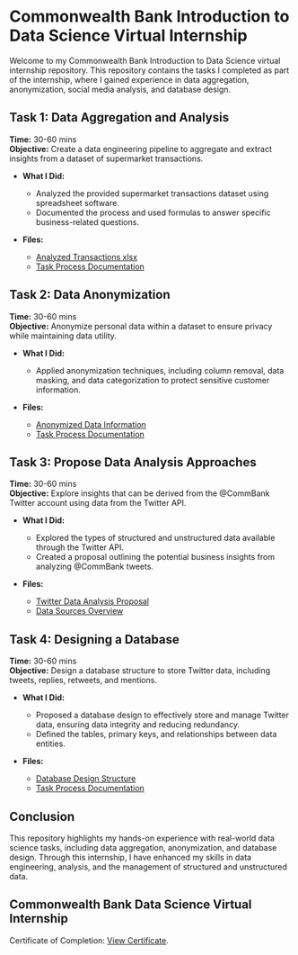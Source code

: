 
# Commonwealth Bank Introduction to Data Science Virtual Internship

Welcome to my Commonwealth Bank Introduction to Data Science virtual internship repository. This repository contains the tasks I completed as part of the internship, where I gained experience in data aggregation, anonymization, social media analysis, and database design.

## Task 1: Data Aggregation and Analysis
**Time:** 30-60 mins  
**Objective:** Create a data engineering pipeline to aggregate and extract insights from a dataset of supermarket transactions.

- **What I Did:**
  - Analyzed the provided supermarket transactions dataset using spreadsheet software.
  - Documented the process and used formulas to answer specific business-related questions.
  
- **Files:**
  - [Analyzed Transactions xlsx](./Task_1_Data_Aggregation/supermarket_transactions.xlsx)
  - [Task Process Documentation](./Task_1_Data_Aggregation/Task_1_Answer.txt)

## Task 2: Data Anonymization
**Time:** 30-60 mins  
**Objective:** Anonymize personal data within a dataset to ensure privacy while maintaining data utility.

- **What I Did:**
  - Applied anonymization techniques, including column removal, data masking, and data categorization to protect sensitive customer information.
  
- **Files:**
  - [Anonymized Data Information](./Task_2_Data_Anonymization/Task_2_Information)
  - [Task Process Documentation](./Task_2_Data_Anonymization/Task_2_Answer.txt)

## Task 3: Propose Data Analysis Approaches
**Time:** 30-60 mins  
**Objective:** Explore insights that can be derived from the @CommBank Twitter account using data from the Twitter API.

- **What I Did:**
  - Explored the types of structured and unstructured data available through the Twitter API.
  - Created a proposal outlining the potential business insights from analyzing @CommBank tweets.

- **Files:**
  - [Twitter Data Analysis Proposal](./Task_3_Proposal_Twitter_Data_Analysis/Task_3_Information)
  - [Data Sources Overview](./Task_3_Proposal_Twitter_Data_Analysis/Task_3_Answer)

## Task 4: Designing a Database
**Time:** 30-60 mins  
**Objective:** Design a database structure to store Twitter data, including tweets, replies, retweets, and mentions.

- **What I Did:**
  - Proposed a database design to effectively store and manage Twitter data, ensuring data integrity and reducing redundancy.
  - Defined the tables, primary keys, and relationships between data entities.

- **Files:**
  - [Database Design Structure](./Task_4_Database_Design/Task_4_Information.txt)
  - [Task Process Documentation](./Task_4_Database_Design/Task_4_Answer.txt)

## Conclusion
This repository highlights my hands-on experience with real-world data science tasks, including data aggregation, anonymization, and database design. Through this internship, I have enhanced my skills in data engineering, analysis, and the management of structured and unstructured data.

## Commonwealth Bank Data Science Virtual Internship
Certificate of Completion: [View Certificate](./Certification%20of%20complete/CommBank_Certificate.pdf).
